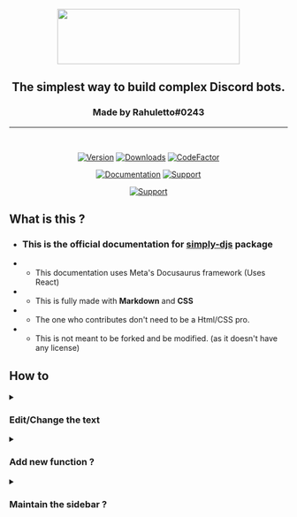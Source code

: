 
<div class="heading" align="center">
  
  <img src="https://i.postimg.cc/fLTS9tZL/icony.png" width="330" height="100"></img>

  <h2>The simplest way to build complex Discord bots.</h2>
  <h3>Made by Rahuletto#0243</h3>

</div>

---

<br>

<div class="badges" align="center">

[![Version](https://img.shields.io/npm/v/simply-djs.svg?style=for-the-badge)](https://www.npmjs.com/package/simply-djs)
[![Downloads](https://img.shields.io/npm/dt/simply-djs?style=for-the-badge)](https://www.npmjs.com/package/simply-djs)
[![CodeFactor](https://www.codefactor.io/repository/github/rahuletto/simply-djs/badge/v4.x.x?style=for-the-badge)](https://www.codefactor.io/repository/github/rahuletto/simply-djs/overview/v4.x.x)

[![Documentation](https://img.shields.io/badge/SimplyDJS-Documentation-406dbc?style=for-the-badge)](https://simplyd.js.org)
[![Support](https://img.shields.io/badge/Discord-Support-5865F2?style=for-the-badge&logo=discord)](https://discord.gg/3JzDV9T5Fn)

[![Support](https://invidget.switchblade.xyz/3JzDV9T5Fn)](https://discord.gg/3JzDV9T5Fn)

</div>


## What is this ?

- ### This is the official documentation for <a href="https://github.com/simply-devlop/simply-djs">simply-djs</a> package
- - This documentation uses Meta's Docusaurus framework (Uses React)
- - This is fully made with **Markdown** and **CSS**
- - The one who contributes don't need to be a Html/CSS pro.
- - This is not meant to be forked and be modified. (as it doesn't have any license)

## How to

<details>
  <summary><h3>Edit/Change the text</h3></summary>
  
  ## It is just a normal `Markdown` file.
  It's very identical to a normal `.txt` (text) file with some spicyness
  
 > Just don't ! Edit ! the CSS !
  
  # Editing
  Lets say you have to edit some specific file
  
  - ### Create a fork
  - ### Go to `docs` folder and select a category folder
  - ### Choose your desired file
  - ### Edit it ;)
  - ### After finishing, Create a pull request
  - ### We will take care about it after then.
  
</details>

<details>
  <summary><h3>Add new function ?</h3></summary>
  
  ### As per Docusaurus, Every file inside a folder runs as a route.

  Can't understand ? Me neither ;>
  
  #### Lets say, We have a file named `toRgb` inside `misc` folder.
  
  So when its publically available, you can use `https://simplyd.js.org/docs/misc/torgb.md` url.
  Where
  - #### **misc** is the `folder` and
  - #### **torgb.md** is the `file` (with extension)
  
  So you can create a `{name}` inside its category to make it work
  
</details>


<details>
  <summary><h3>Maintain the sidebar ?</h3></summary>
  
  ## Don't worry
  ### Docusaurus automatically adds new files to the sidebar.
  
</details>

